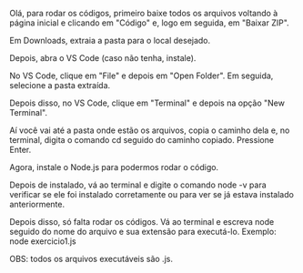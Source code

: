 Olá, para rodar os códigos, primeiro baixe todos os arquivos voltando à página inicial e clicando em "Código" e, logo em seguida, em "Baixar ZIP".

Em Downloads, extraia a pasta para o local desejado.

Depois, abra o VS Code (caso não tenha, instale).

No VS Code, clique em "File" e depois em "Open Folder". Em seguida, selecione a pasta extraída.

Depois disso, no VS Code, clique em "Terminal" e depois na opção "New Terminal".

Aí você vai até a pasta onde estão os arquivos, copia o caminho dela e, no terminal, digita o comando cd seguido do caminho copiado. Pressione Enter.

Agora, instale o Node.js para podermos rodar o código.

Depois de instalado, vá ao terminal e digite o comando node -v para verificar se ele foi instalado corretamente ou para ver se já estava instalado anteriormente.

Depois disso, só falta rodar os códigos. Vá ao terminal e escreva node seguido do nome do arquivo e sua extensão para executá-lo.
Exemplo: node exercicio1.js

OBS: todos os arquivos executáveis são .js.
